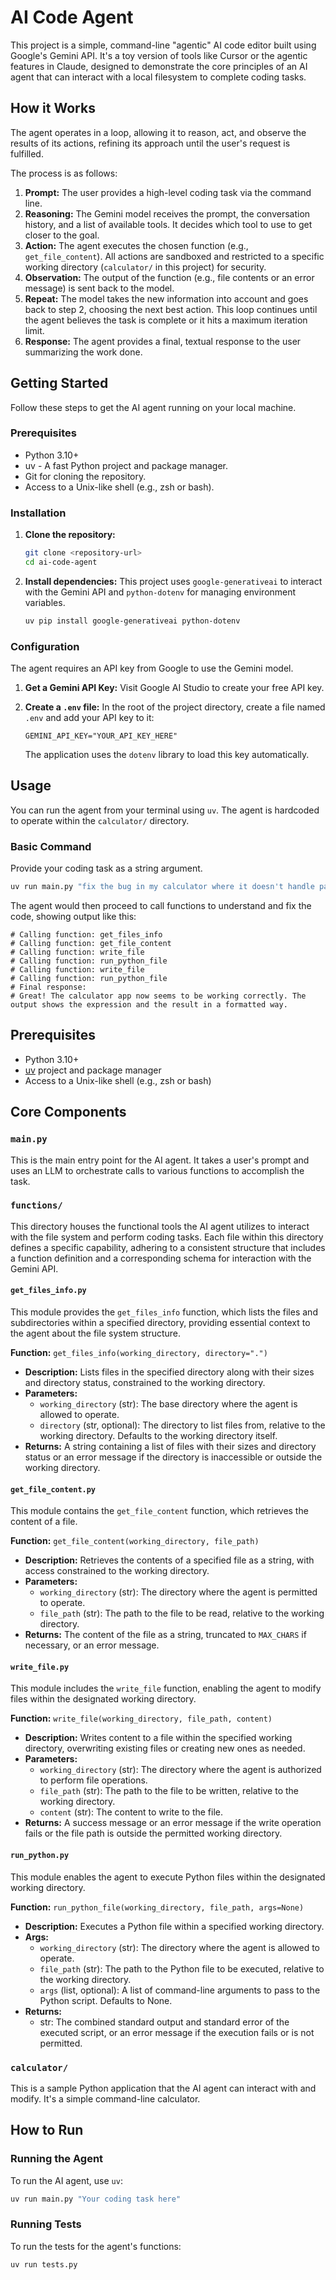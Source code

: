 # AI Code Agent

This project is a simple, command-line "agentic" AI code editor built using Google's Gemini API. It's a toy version of tools like Cursor or the agentic features in Claude, designed to demonstrate the core principles of an AI agent that can interact with a local filesystem to complete coding tasks.

## How it Works

The agent operates in a loop, allowing it to reason, act, and observe the results of its actions, refining its approach until the user's request is fulfilled.

The process is as follows:

1.  **Prompt:** The user provides a high-level coding task via the command line.
2.  **Reasoning:** The Gemini model receives the prompt, the conversation history, and a list of available tools. It decides which tool to use to get closer to the goal.
3.  **Action:** The agent executes the chosen function (e.g., `get_file_content`). All actions are sandboxed and restricted to a specific working directory (`calculator/` in this project) for security.
4.  **Observation:** The output of the function (e.g., file contents or an error message) is sent back to the model.
5.  **Repeat:** The model takes the new information into account and goes back to step 2, choosing the next best action. This loop continues until the agent believes the task is complete or it hits a maximum iteration limit.
6.  **Response:** The agent provides a final, textual response to the user summarizing the work done.

## Getting Started

Follow these steps to get the AI agent running on your local machine.

### Prerequisites

- Python 3.10+
- uv - A fast Python project and package manager.
- Git for cloning the repository.
- Access to a Unix-like shell (e.g., zsh or bash).

### Installation

1.  **Clone the repository:**

    ```bash
    git clone <repository-url>
    cd ai-code-agent
    ```

2.  **Install dependencies:**
    This project uses `google-generativeai` to interact with the Gemini API and `python-dotenv` for managing environment variables.
    ```bash
    uv pip install google-generativeai python-dotenv
    ```

### Configuration

The agent requires an API key from Google to use the Gemini model.

1.  **Get a Gemini API Key:**
    Visit Google AI Studio to create your free API key.

2.  **Create a `.env` file:**
    In the root of the project directory, create a file named `.env` and add your API key to it:
    ```
    GEMINI_API_KEY="YOUR_API_KEY_HERE"
    ```
    The application uses the `dotenv` library to load this key automatically.

## Usage

You can run the agent from your terminal using `uv`. The agent is hardcoded to operate within the `calculator/` directory.

### Basic Command

Provide your coding task as a string argument.

```bash
uv run main.py "fix the bug in my calculator where it doesn't handle parentheses"
```

The agent would then proceed to call functions to understand and fix the code, showing output like this:

```
# Calling function: get_files_info
# Calling function: get_file_content
# Calling function: write_file
# Calling function: run_python_file
# Calling function: write_file
# Calling function: run_python_file
# Final response:
# Great! The calculator app now seems to be working correctly. The output shows the expression and the result in a formatted way.
```

## Prerequisites

- Python 3.10+
- [uv](httpss://github.com/astral-sh/uv) project and package manager
- Access to a Unix-like shell (e.g., zsh or bash)

## Core Components

### `main.py`

This is the main entry point for the AI agent. It takes a user's prompt and uses an LLM to orchestrate calls to various functions to accomplish the task.

### `functions/`

This directory houses the functional tools the AI agent utilizes to interact with the file system and perform coding tasks. Each file within this directory defines a specific capability, adhering to a consistent structure that includes a function definition and a corresponding schema for interaction with the Gemini API.

#### `get_files_info.py`

This module provides the `get_files_info` function, which lists the files and subdirectories within a specified directory, providing essential context to the agent about the file system structure.

**Function:** `get_files_info(working_directory, directory=".")`

- **Description:** Lists files in the specified directory along with their sizes and directory status, constrained to the working directory.
- **Parameters:**
  - `working_directory` (str): The base directory where the agent is allowed to operate.
  - `directory` (str, optional): The directory to list files from, relative to the working directory. Defaults to the working directory itself.
- **Returns:** A string containing a list of files with their sizes and directory status or an error message if the directory is inaccessible or outside the working directory.

#### `get_file_content.py`

This module contains the `get_file_content` function, which retrieves the content of a file.

**Function:** `get_file_content(working_directory, file_path)`

- **Description:** Retrieves the contents of a specified file as a string, with access constrained to the working directory.
- **Parameters:**
  - `working_directory` (str): The directory where the agent is permitted to operate.
  - `file_path` (str): The path to the file to be read, relative to the working directory.
- **Returns:** The content of the file as a string, truncated to `MAX_CHARS` if necessary, or an error message.

#### `write_file.py`

This module includes the `write_file` function, enabling the agent to modify files within the designated working directory.

**Function:** `write_file(working_directory, file_path, content)`

- **Description:** Writes content to a file within the specified working directory, overwriting existing files or creating new ones as needed.
- **Parameters:**
  - `working_directory` (str): The directory where the agent is authorized to perform file operations.
  - `file_path` (str): The path to the file to be written, relative to the working directory.
  - `content` (str): The content to write to the file.
- **Returns:** A success message or an error message if the write operation fails or the file path is outside the permitted working directory.

#### `run_python.py`

This module enables the agent to execute Python files within the designated working directory.

**Function:** `run_python_file(working_directory, file_path, args=None)`

- **Description:** Executes a Python file within a specified working directory.
- **Args:**
  - `working_directory` (str): The directory where the agent is allowed to operate.
  - `file_path` (str): The path to the Python file to be executed, relative to the working directory.
  - `args` (list, optional): A list of command-line arguments to pass to the Python script. Defaults to None.
- **Returns:**
  - str: The combined standard output and standard error of the executed script,
    or an error message if the execution fails or is not permitted.

### `calculator/`

This is a sample Python application that the AI agent can interact with and modify. It's a simple command-line calculator.

## How to Run

### Running the Agent

To run the AI agent, use `uv`:

```bash
uv run main.py "Your coding task here"
```

### Running Tests

To run the tests for the agent's functions:

```bash
uv run tests.py
```
